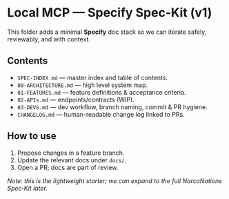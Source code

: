 # Local MCP — Specify Spec‑Kit (v1)

This folder adds a minimal **Specify** doc stack so we can iterate safely, reviewably, and with context.

## Contents
- `SPEC-INDEX.md` — master index and table of contents.
- `00-ARCHITECTURE.md` — high level system map.
- `01-FEATURES.md` — feature definitions & acceptance criteria.
- `02-APIs.md` — endpoints/contracts (WIP).
- `03-DEVS.md` — dev workflow, branch naming, commit & PR hygiene.
- `CHANGELOG.md` — human-readable change log linked to PRs.

## How to use
1. Propose changes in a feature branch.
2. Update the relevant docs under `docs/`.
3. Open a PR; docs are part of review.

_Note: this is the lightweight starter; we can expand to the full NarcoNations Spec‑Kit later._
